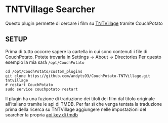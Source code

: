 # TNTVillage Searcher
Questo plugin permette di cercare i film su [TNTVillage](http://tntvillage.scambioetico.org) tramite CouchPotato

## SETUP
Prima di tutto occorre sapere la cartella in cui sono contenuti i file di CouchPotato. Potete trovarla in Settings -> About -> Directories
Per questo esempio la mia sarà `/opt/CouchPotato`
```
cd /opt/CouchPotato/custom_plugins
git clone https://github.com/andyts93/CouchPotato-TNTVillage.git tntvillage
# restart CouchPotato
sudo service couchpotato restart
```
Il plugin ha una fuzione di traduzione dei titoli dei film dal titolo originale all'italiano tramite le api di TMDB. Per far sì che venga tentata la traduzione prima della ricerca su TNTVillage aggiungere nelle impostazioni del searcher la propria [api key di tmdb](https://www.themoviedb.org/faq/api)


